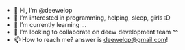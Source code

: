 - 👋 Hi, I’m @deewelop
- 👀 I’m interested in programming, helping, sleep, girls :D
- 🌱 I’m currently learning ...
- 💞️ I’m looking to collaborate on deew development team ^^
- 📫 How to reach me? answer is deewelop@gmail.com!

<!---
deewelop/deewelop is a ✨ special ✨ repository because its `README.md` (this file) appears on your GitHub profile.
You can click the Preview link to take a look at your changes.
--->
